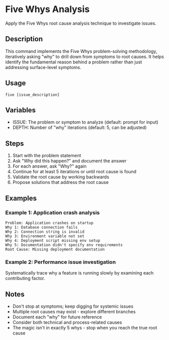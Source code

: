 # Five Whys Analysis

Apply the Five Whys root cause analysis technique to investigate issues.

## Description

This command implements the Five Whys problem-solving methodology, iteratively
asking "why" to drill down from symptoms to root causes. It helps identify the
fundamental reason behind a problem rather than just addressing surface-level
symptoms.

## Usage

`five [issue_description]`

## Variables

- ISSUE: The problem or symptom to analyze (default: prompt for input)
- DEPTH: Number of "why" iterations (default: 5, can be adjusted)

## Steps

1. Start with the problem statement
2. Ask "Why did this happen?" and document the answer
3. For each answer, ask "Why?" again
4. Continue for at least 5 iterations or until root cause is found
5. Validate the root cause by working backwards
6. Propose solutions that address the root cause

## Examples

### Example 1: Application crash analysis

```
Problem: Application crashes on startup
Why 1: Database connection fails
Why 2: Connection string is invalid
Why 3: Environment variable not set
Why 4: Deployment script missing env setup
Why 5: Documentation didn't specify env requirements
Root Cause: Missing deployment documentation
```

### Example 2: Performance issue investigation

Systematically trace why a feature is running slowly by examining each
contributing factor.

## Notes

- Don't stop at symptoms; keep digging for systemic issues
- Multiple root causes may exist - explore different branches
- Document each "why" for future reference
- Consider both technical and process-related causes
- The magic isn't in exactly 5 whys - stop when you reach the true root cause
